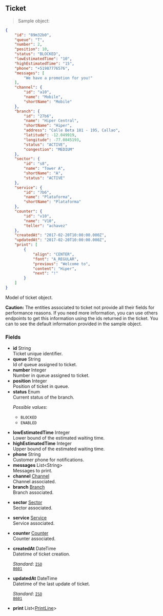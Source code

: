 
## Ticket

> Sample object:

```json
{
    "id": "89m32b0",
    "queue": "T",
    "number": 2,
    "position": 10,
    "status": "BLOCKED",
    "lowEstimatedTime": "10",
    "highEstimatedTime": "15",
    "phone": "+51987776576",
    "messages": [
        "We have a promotion for you!"
    ],
    "channel": {
        "id": "a10",
        "name": "Mobile",
        "shortName": "Mobile"
    },
    "branch": {
        "id": "27b6",
        "name": "Hiper Central",
        "shortName": "Hiper",
        "address": "Calle Beta 181 - 195, Callao",
        "latitude": -12.049919,
        "longitude": -77.0845193,
        "status": "ACTIVE",
        "congestion": "MEDIUM"
    },
    "sector": {
        "id": "s8",
        "name": "Tower A",
        "shortName": "A",
        "status": "ACTIVE"
    },
    "service": {
        "id": "7b6",
        "name": "Plataforma",
        "shortName": "Plataforma"
    },
    "counter": {
        "id": "v10",
        "name": "V10",
        "teller": "achavez"
    },
    "createdAt": "2017-02-20T10:00:00.000Z",
    "updatedAt": "2017-02-20T10:00:00.000Z",
    "print": [
        {
            "align": "CENTER",
            "font": "A_REGULAR",
            "previous": "Welcome to",
            "content": "Hiper",
            "next": "!"
        }
    ]
}
```

Model of ticket object.

<aside class="warning">
<strong>Caution:</strong> The entities associated to ticket not provide all their fields for performance reasons. If you need more information, you can use others endpoints to get this information using the ids returned in the ticket. You can to see the default information provided in the sample object.
</aside>

### Fields

* **id** <span class="param-type">String</span> <br>Ticket unique identifier.
* **queue** <span class="param-type">String</span> <br>Id of queue assigned to ticket.
* **number** <span class="param-type">Integer</span> <br>Number in queue assigned to ticket.
* **position** <span class="param-type">Integer</span> <br>Position of ticket in queue.
* **status** <span class="param-type">Enum</span> <br>Current status of the branch. <p>*Possible values*: <ul><li><code>BLOCKED</code></li><li><code>ENABLED</code></li></ul></p>
* **lowEstimatedTime** <span class="param-type">Integer</span> <br> Lower bound of the estimated waiting time.
* **highEstimatedTime** <span class="param-type">Integer</span> <br> Upper bound of the estimated waiting time.
* **phone** <span class="param-type">String</span> <br>Customer phone for notifications.
* **messages** <span class="param-type">List\<String\></span> <br> Messages to print.
* **channel** <span class="param-type">[Channel](#channel)</span> <br>Channel associated.
* **branch** <span class="param-type">[Branch](#branch)</span> <br> Branch associated.</p>
* **sector** <span class="param-type">[Sector](#sector)</span> <br> Sector associated.</p>
* **service** <span class="param-type">[Service](#service)</span>  <br> Service associated.</p>
* **counter** <span class="param-type">[Counter](#counter)</span>  <br> Counter associated.</p>
* **createdAt** <span class="param-type">DateTime</span> <br> Datetime of ticket creation. <p>*Standard*: <code>[ISO 8601](https://en.wikipedia.org/wiki/ISO_8601)</code></p>
* **updatedAt** <span class="param-type">DateTime</span> <br> Datetime of the last update of ticket. <p>*Standard*: <code>[ISO 8601](https://en.wikipedia.org/wiki/ISO_8601)</code></p>  
* **print** <span class="param-type">List\<[PrintLine](#print-line)\></span>
